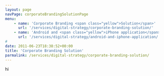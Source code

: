 ```yaml
---
layout: page
navPage: corporateBrandingSolutionPage
menu:
    - name: 'Corporate Branding <span class="yellow">Solution</span>'
      url: '/services/digital-strategy/corporate-branding-solution/'
    - name: 'Android and <span class="yellow">iPhone application</span>'
      url: '/services/digital-strategy/android-and-iphone-application/'
#
date: 2011-06-23T18:38:52+00:00
title: 'Corporate Branding Solution'
parmalink: /services/digital-strategy/corporate-branding-solution/
---
```


hi 